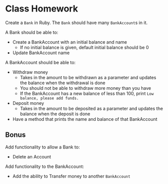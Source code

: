 # Class Homework

Create a `Bank` in Ruby. The `Bank` should have many `BankAccount`s in it.

A Bank should be able to:
- Create a BankAccount with an initial balance and name
  - If no initial balance is given, default initial balance should be 0
- Update BankAccount name

A BankAccount should be able to:

- Withdraw money
  - Takes in the amount to be withdrawn as a parameter and updates the balance when the withdrawal is done
  - You should not be able to withdraw more money than you have
  - If the BankAccount has a new balance of less than 100, print `Low balance, please add funds.`
- Deposit money
  - Takes in the amount to be deposited as a parameter and updates the balance when the deposit is done
- Have a method that prints the name and balance of that BankAccount

## Bonus

Add functionality to allow a Bank to:
- Delete an Account

Add functionality to the BankAccount:
- Add the ability to Transfer money to another `BankAccount`